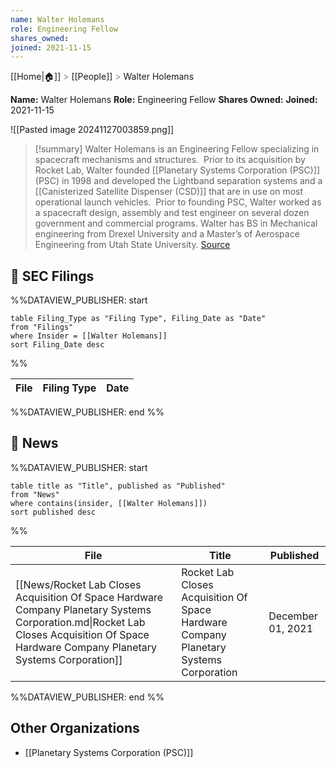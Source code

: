 ```yaml
---
name: Walter Holemans
role: Engineering Fellow
shares_owned: 
joined: 2021-11-15
---
```

[[Home|🏠]] <span style="color: LightSlateGray">></span> [[People]] <span style="color: LightSlateGray">></span> Walter Holemans

**Name:** Walter Holemans
**Role:** Engineering Fellow
**Shares Owned:** 
**Joined:** 2021-11-15

![[Pasted image 20241127003859.png]]

>[!summary]
Walter Holemans is an Engineering Fellow specializing in spacecraft mechanisms and structures.  Prior to its acquisition by Rocket Lab, Walter founded [[Planetary Systems Corporation (PSC)]] (PSC) in 1998 and developed the Lightband separation systems and a [[Canisterized Satellite Dispenser (CSD)]] that are in use on most operational launch vehicles.  Prior to founding PSC, Walter worked as a spacecraft design, assembly and test engineer on several dozen government and commercial programs. Walter has BS in Mechanical engineering from Drexel University and a Master’s of Aerospace Engineering from Utah State University.
[Source](https://www.rocketlabusa.com/about/team/)

## 💼 SEC Filings
%%DATAVIEW_PUBLISHER: start
```
table Filing_Type as "Filing Type", Filing_Date as "Date"
from "Filings"
where Insider = [[Walter Holemans]]
sort Filing_Date desc

```
%%

| File | Filing Type | Date |
| ---- | ----------- | ---- |

%%DATAVIEW_PUBLISHER: end %%

## 📰 News
%%DATAVIEW_PUBLISHER: start
```
table title as "Title", published as "Published"
from "News"
where contains(insider, [[Walter Holemans]])
sort published desc
```
%%

| File                                                                                                                                                                                     | Title                                                                                  | Published         |
| ---------------------------------------------------------------------------------------------------------------------------------------------------------------------------------------- | -------------------------------------------------------------------------------------- | ----------------- |
| [[News/Rocket Lab Closes Acquisition Of Space Hardware Company Planetary Systems Corporation.md\|Rocket Lab Closes Acquisition Of Space Hardware Company Planetary Systems Corporation]] | Rocket Lab Closes Acquisition Of Space Hardware Company Planetary Systems Corporation  | December 01, 2021 |

%%DATAVIEW_PUBLISHER: end %%

## Other Organizations

- [[Planetary Systems Corporation (PSC)]]